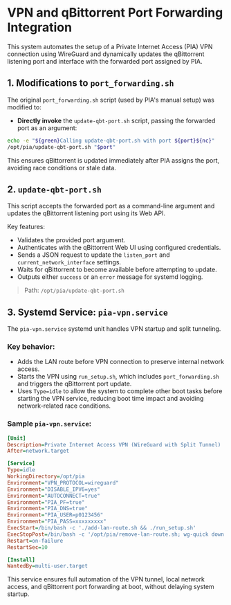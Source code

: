 # VPN and qBittorrent Port Forwarding Integration

This system automates the setup of a Private Internet Access (PIA) VPN connection using WireGuard and dynamically updates the qBittorrent listening port and interface with the forwarded port assigned by PIA.

## 1. Modifications to `port_forwarding.sh`

The original `port_forwarding.sh` script (used by PIA's manual setup) was modified to:
- **Directly invoke** the `update-qbt-port.sh` script, passing the forwarded port as an argument:

```bash
echo -e "${green}Calling update-qbt-port.sh with port ${port}${nc}"
/opt/pia/update-qbt-port.sh "$port"
```

This ensures qBittorrent is updated immediately after PIA assigns the port, avoiding race conditions or stale data.

## 2. `update-qbt-port.sh`

This script accepts the forwarded port as a command-line argument and updates the qBittorrent listening port using its Web API.

Key features:
- Validates the provided port argument.
- Authenticates with the qBittorrent Web UI using configured credentials.
- Sends a JSON request to update the `listen_port` and `current_network_interface` settings.
- Waits for qBittorrent to become available before attempting to update.
- Outputs either `success` or an `error` message for systemd logging.

> Path: `/opt/pia/update-qbt-port.sh`

## 3. Systemd Service: `pia-vpn.service`

The `pia-vpn.service` systemd unit handles VPN startup and split tunneling.

### Key behavior:
- Adds the LAN route before VPN connection to preserve internal network access.
- Starts the VPN using `run_setup.sh`, which includes `port_forwarding.sh` and triggers the qBittorrent port update.
- Uses `Type=idle` to allow the system to complete other boot tasks before starting the VPN service, reducing boot time impact and avoiding network-related race conditions.

### Sample `pia-vpn.service`:
```ini
[Unit]
Description=Private Internet Access VPN (WireGuard with Split Tunnel)
After=network.target

[Service]
Type=idle
WorkingDirectory=/opt/pia
Environment="VPN_PROTOCOL=wireguard"
Environment="DISABLE_IPV6=yes"
Environment="AUTOCONNECT=true"
Environment="PIA_PF=true"
Environment="PIA_DNS=true"
Environment="PIA_USER=p0123456"
Environment="PIA_PASS=xxxxxxxxx"
ExecStart=/bin/bash -c './add-lan-route.sh && ./run_setup.sh'
ExecStopPost=/bin/bash -c '/opt/pia/remove-lan-route.sh; wg-quick down pia'
Restart=on-failure
RestartSec=10

[Install]
WantedBy=multi-user.target
```

This service ensures full automation of the VPN tunnel, local network access, and qBittorrent port forwarding at boot, without delaying system startup.
